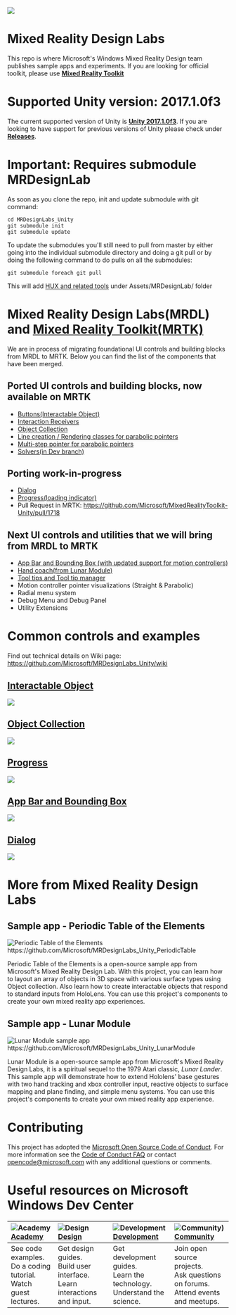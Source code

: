 ![](External/ReadMeImages/MRDL_Logo_Rev.png)

# Mixed Reality Design Labs
This repo is where Microsoft's Windows Mixed Reality Design team publishes sample apps and experiments. If you are looking for official toolkit, please use **[Mixed Reality Toolkit](https://github.com/Microsoft/MixedRealityToolkit-Unity)**

# Supported Unity version: 2017.1.0f3
The current supported version of Unity is [**Unity 2017.1.0f3**](https://unity3d.com/get-unity/download?thank-you=update&download_nid=47505&os=Win).  If you are looking to have support for previous versions of Unity please check under **[Releases](https://github.com/Microsoft/MRDesignLabs_Unity/releases)**.

# Important: Requires submodule MRDesignLab
As soon as you clone the repo, init and update submodule with git command:
```
cd MRDesignLabs_Unity
git submodule init
git submodule update
```

To update the submodules you'll still need to pull from master by either going into the individual submodule directory and doing a git pull or by doing the following command to do pulls on all the submodules:
```
git submodule foreach git pull
```

This will add [HUX and related tools](https://github.com/Microsoft/MRDesignLabs_Unity_tools) under Assets/MRDesignLab/ folder

# Mixed Reality Design Labs(MRDL) and [Mixed Reality Toolkit(MRTK)](https://github.com/Microsoft/MixedRealityToolkit-Unity)
We are in process of migrating foundational UI controls and building blocks from MRDL to MRTK. Below you can find the list of the components that have been merged.  

## Ported UI controls and building blocks, now available on MRTK
- [Buttons(Interactable Object)](https://github.com/Microsoft/MixedRealityToolkit-Unity/blob/master/Assets/HoloToolkit-Examples/UX/Readme/README_InteractableObjectExample.md)  
- [Interaction Receivers](https://github.com/Microsoft/MixedRealityToolkit-Unity/blob/master/Assets/HoloToolkit-Examples/UX/Readme/README_InteractableObjectExample.md)
- [Object Collection](https://github.com/Microsoft/MixedRealityToolkit-Unity/blob/master/Assets/HoloToolkit-Examples/UX/Readme/README_ObjectCollection.md)
- [Line creation / Rendering classes for parabolic pointers](https://github.com/Microsoft/MixedRealityToolkit-Unity/pull/1305)
- [Multi-step pointer for parabolic pointers](https://github.com/Microsoft/MixedRealityToolkit-Unity/pull/1332)
- [Solvers(in Dev branch)](https://github.com/Microsoft/MixedRealityToolkit-Unity/tree/Dev_Working_Branch/Assets/HoloToolkit/Utilities/Scripts/Solvers)

## Porting work-in-progress
- [Dialog](https://github.com/Microsoft/MRDesignLabs_Unity/wiki/Dialog)
- [Progress(loading indicator)](https://github.com/Microsoft/MRDesignLabs_Unity/wiki/Progress)
- Pull Request in MRTK: https://github.com/Microsoft/MixedRealityToolkit-Unity/pull/1718

## Next UI controls and utilities that we will bring from MRDL to MRTK
- [App Bar and Bounding Box (with updated support for motion controllers)](https://github.com/Microsoft/MRDesignLabs_Unity/wiki/App-Bar-and-Bounding-Box)
- [Hand coach(from Lunar Module)](https://github.com/Microsoft/MRDesignLabs_Unity_LunarModule)
- [Tool tips and Tool tip manager](https://github.com/Microsoft/MRDesignLabs_Unity/blob/master/DesignLabs_Unity_Examples/Assets/MRDL_ControlsExample/Scenes/ToolTips_Examples.unity)
- Motion controller pointer visualizations (Straight & Parabolic)
- Radial menu system  
- Debug Menu and Debug Panel
- Utility Extensions



# Common controls and examples
Find out technical details on Wiki page:
https://github.com/Microsoft/MRDesignLabs_Unity/wiki

## [Interactable Object](https://github.com/Microsoft/MRDesignLabs_Unity/wiki/Interactable-Object) ##
<img src="https://github.com/Microsoft/MRDesignLabs_Unity/blob/master/External/ReadMeImages/InteractibleObject_Hero.jpg">

## [Object Collection](https://github.com/Microsoft/MRDesignLabs_Unity/wiki/Object-Collection) ##
<img src="https://github.com/Microsoft/MRDesignLabs_Unity/blob/master/External/ReadMeImages/ObjectCollection_Hero.jpg">

## [Progress](https://github.com/Microsoft/MRDesignLabs_Unity/wiki/Progress) ##
<img src="https://github.com/Microsoft/MRDesignLabs_Unity/blob/master/External/ReadMeImages/Progress_Hero.jpg">

## [App Bar and Bounding Box](https://github.com/Microsoft/MRDesignLabs_Unity/wiki/App-Bar-and-Bounding-Box) ##
<img src="https://github.com/Microsoft/MRDesignLabs_Unity/blob/master/External/ReadMeImages/HolobarAndBoundingBox_Hero.jpg">

## [Dialog](https://github.com/Microsoft/MRDesignLabs_Unity/wiki/Dialog) ##
<img src="https://raw.githubusercontent.com/wiki/Microsoft/MRDesignLabs_Unity/images/MRDL_Dialog_Hero.jpg">

# More from Mixed Reality Design Labs #
## Sample app - Periodic Table of the Elements ##
<img src="https://github.com/Microsoft/MRDesignLabs_Unity_PeriodicTable/blob/master/External/ReadMeImages/PeriodicTable_Hero.jpg" alt="Periodic Table of the Elements">
https://github.com/Microsoft/MRDesignLabs_Unity_PeriodicTable

Periodic Table of the Elements is a open-source sample app from Microsoft's Mixed Reality Design Lab. With this project, you can learn how to layout an array of objects in 3D space with various surface types using Object collection. Also learn how to create interactable objects that respond to standard inputs from HoloLens. You can use this project's components to create your own mixed reality app experiences.

## Sample app - Lunar Module ##
<img src="https://github.com/Microsoft/MRDesignLabs_Unity_LunarModule/blob/master/External/ReadMeImages/LM_hero.jpg" alt="Lunar Module sample app">
https://github.com/Microsoft/MRDesignLabs_Unity_LunarModule

Lunar Module is a open-source sample app from Microsoft's Mixed Reality Design Labs, it is a spiritual sequel to the 1979 Atari classic, *Lunar Lander*. This sample app will demonstrate how to extend Hololens' base gestures with two hand tracking and xbox controller input, reactive objects to surface mapping and plane finding, and simple menu systems. You can use this project's components to create your own mixed reality app experience. 


# Contributing

This project has adopted the [Microsoft Open Source Code of Conduct](https://opensource.microsoft.com/codeofconduct/). For more information see the [Code of Conduct FAQ](https://opensource.microsoft.com/codeofconduct/faq/) or contact [opencode@microsoft.com](mailto:opencode@microsoft.com) with any additional questions or comments.

# Useful resources on Microsoft Windows Dev Center
| ![Academy](https://github.com/Microsoft/MixedRealityToolkit-Unity/blob/master/External/ReadMeImages/icon_academy.png) [Academy](https://developer.microsoft.com/en-us/windows/mixed-reality/academy)| ![Design](https://github.com/Microsoft/MixedRealityToolkit-Unity/blob/master/External/ReadMeImages/icon_design.png) [Design](https://developer.microsoft.com/en-us/windows/mixed-reality/design)| ![Development](https://github.com/Microsoft/MixedRealityToolkit-Unity/blob/master/External/ReadMeImages/icon_development.png) [Development](https://developer.microsoft.com/en-us/windows/mixed-reality/development)| ![Community)](https://github.com/Microsoft/MixedRealityToolkit-Unity/blob/master/External/ReadMeImages/icon_community.png) [Community](https://developer.microsoft.com/en-us/windows/mixed-reality/community)|
| :--------------------- | :----------------- | :------------------ | :------------------------ |
| See code examples.<br/> Do a coding tutorial.<br/> Watch guest lectures.          | Get design guides.<br/> Build user interface.<br/> Learn interactions and input.     | Get development guides.<br/> Learn the technology.<br/> Understand the science.       | Join open source projects.<br/> Ask questions on forums.<br/> Attend events and meetups. |


